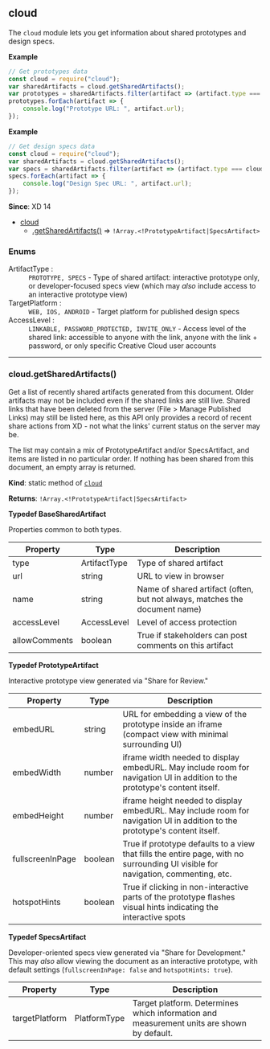 <a name="module_cloud"></a>

## cloud
The `cloud` module lets you get information about shared prototypes and design specs.

**Example**
```js
// Get prototypes data
const cloud = require("cloud");
var sharedArtifacts = cloud.getSharedArtifacts();
var prototypes = sharedArtifacts.filter(artifact => (artifact.type === cloud.ArtifactType.PROTOTYPE));
prototypes.forEach(artifact => {
    console.log("Prototype URL: ", artifact.url);
});
```

**Example**
```js
// Get design specs data
const cloud = require("cloud");
var sharedArtifacts = cloud.getSharedArtifacts();
var specs = sharedArtifacts.filter(artifact => (artifact.type === cloud.ArtifactType.SPECS));
specs.forEach(artifact => {
    console.log("Design Spec URL: ", artifact.url);
});
```

**Since**: XD 14

* [cloud](#module_cloud)
    * [.getSharedArtifacts()](#module_cloud-getSharedArtifacts) ⇒ `!Array.<!PrototypeArtifact|SpecsArtifact>`

### Enums

<dl>
<dt><a name="ArtifactType"></a> ArtifactType : </dt><dd><code>PROTOTYPE, SPECS</code> - Type of shared artifact: interactive prototype only, or developer-focused specs view (which may <i>also</i> include access to an interactive prototype view)</dd>

<dt><a name="TargetPlatform"></a> TargetPlatform : </dt><dd><code>WEB, IOS, ANDROID</code> - Target platform for published design specs</dd>

<dt><a name="AccessLevel"></a> AccessLevel : </dt><dd><code>LINKABLE, PASSWORD_PROTECTED, INVITE_ONLY</code> - Access level of the shared link: accessible to anyone with the link, anyone with the link + password, or only specific
Creative Cloud user accounts</dd>

</dl>

* * *

<a name="module_cloud-getSharedArtifacts"></a>

### cloud.getSharedArtifacts()
Get a list of recently shared artifacts generated from this document.
Older artifacts may not be included even if the shared links are still live. Shared links that have
been deleted from the server (File > Manage Published Links) may still be listed here, as this API
only provides a record of recent share actions from XD - not what the links' current status on the
server may be.

The list may contain a mix of PrototypeArtifact and/or SpecsArtifact, and items are listed in no
particular order. If nothing has been shared from this document, an empty array is returned.

**Kind**: static method of [<code>cloud</code>](#module_cloud)

**Returns**: `!Array.<!PrototypeArtifact|SpecsArtifact>`

**Typedef BaseSharedArtifact**

Properties common to both types.

| Property | Type | Description |
| --- | --- | --- |
| type | ArtifactType | Type of shared artifact |
| url | string | URL to view in browser |
| name | string | Name of shared artifact (often, but not always, matches the document name) |
| accessLevel | AccessLevel | Level of access protection |
| allowComments | boolean | True if stakeholders can post comments on this artifact |

**Typedef PrototypeArtifact**

Interactive prototype view generated via "Share for Review."

| Property | Type | Description |
| --- | --- | --- |
| embedURL | string | URL for embedding a view of the prototype inside an iframe (compact view with minimal surrounding UI) |
| embedWidth | number | iframe width needed to display embedURL. May include room for navigation UI in addition to the prototype's content itself. |
| embedHeight | number | iframe height needed to display embedURL. May include room for navigation UI in addition to the prototype's content itself. |
| fullscreenInPage | boolean | True if prototype defaults to a view that fills the entire page, with no surrounding UI visible for navigation, commenting, etc. |
| hotspotHints | boolean | True if clicking in non-interactive parts of the prototype flashes visual hints indicating the interactive spots |

**Typedef SpecsArtifact**

Developer-oriented specs view generated via "Share for Development." This may _also_ allow viewing the document as an interactive prototype, with default settings (`fullscreenInPage: false` and `hotspotHints: true`).

| Property | Type | Description |
| --- | --- | --- |
| targetPlatform | PlatformType | Target platform. Determines which information and measurement units are shown by default. |
